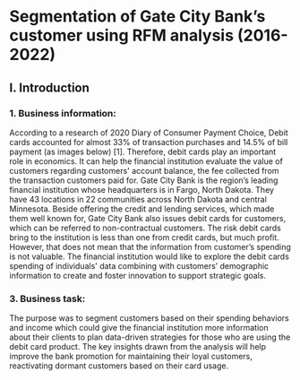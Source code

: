 # Segmentation of Gate City Bank’s customer using RFM analysis (2016-2022)

## I.	Introduction

### 1.	Business information:
According to a research of 2020 Diary of Consumer Payment Choice, Debit cards accounted for almost 33% of transaction purchases and 14.5% of bill payment (as images below) [1]. Therefore, debit cards play an important role in economics. It can help the financial institution evaluate the value of customers regarding customers' account balance, the fee collected from the transaction customers paid for.
Gate City Bank is the region’s leading financial institution whose headquarters is in Fargo, North Dakota. They have 43 locations in 22 communities across North Dakota and central Minnesota. Beside offering the credit and lending services, which made them well known for, Gate City Bank also issues debit cards for customers, which can be referred to non-contractual customers. The risk debit cards bring to the institution is less than one from credit cards, but much profit. However, that does not mean that the information from customer’s spending is not valuable. The financial institution would like to explore the debit cards spending of individuals' data combining with customers’ demographic information to create and foster innovation to support strategic goals.
### 3.	Business task:
The purpose was to segment customers based on their spending behaviors  and income which could give the financial institution more information about their clients to plan data-driven strategies for those who are using the debit card product. The key insights drawn from the analysis will help improve the bank promotion for maintaining their loyal customers, reactivating dormant customers based on their card usage.
